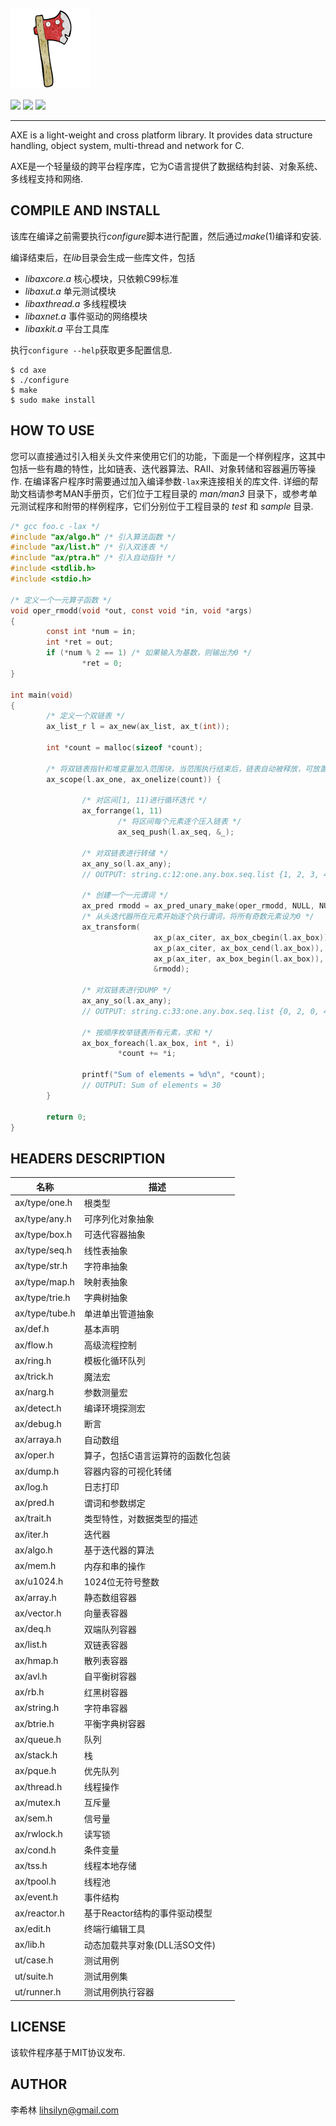 ![AXE](./logo.png)

![](https://img.shields.io/badge/build-passing-green) ![](https://img.shields.io/badge/license-MIT-red) ![](https://img.shields.io/badge/language-C-purple)

---

AXE is a light-weight and cross platform library. It provides data structure handling, object system, multi-thread and network for C.

AXE是一个轻量级的跨平台程序库，它为C语言提供了数据结构封装、对象系统、多线程支持和网络.

## COMPILE AND INSTALL

该库在编译之前需要执行*configure*脚本进行配置，然后通过*make*(1)编译和安装.

编译结束后，在*lib*目录会生成一些库文件，包括

* *libaxcore.a* 核心模块，只依赖C99标准
* *libaxut.a* 单元测试模块
* *libaxthread.a* 多线程模块
* *libaxnet.a* 事件驱动的网络模块
* *libaxkit.a* 平台工具库

执行`configure --help`获取更多配置信息.

```
$ cd axe
$ ./configure
$ make
$ sudo make install
```

## HOW TO USE

您可以直接通过引入相关头文件来使用它们的功能，下面是一个样例程序，这其中包括一些有趣的特性，比如链表、迭代器算法、RAII、对象转储和容器遍历等操作. 在编译客户程序时需要通过加入编译参数`-lax`来连接相关的库文件. 详细的帮助文档请参考MAN手册页，它们位于工程目录的 *man/man3* 目录下，或参考单元测试程序和附带的样例程序，它们分别位于工程目录的 *test* 和 *sample* 目录. 

```c
/* gcc foo.c -lax */
#include "ax/algo.h" /* 引入算法函数 */
#include "ax/list.h" /* 引入双连表 */
#include "ax/ptra.h" /* 引入自动指针 */
#include <stdlib.h>
#include <stdio.h>

/* 定义一个一元算子函数 */
void oper_rmodd(void *out, const void *in, void *args)
{
        const int *num = in;
        int *ret = out;
        if (*num % 2 == 1) /* 如果输入为基数，则输出为0 */
                *ret = 0;
}

int main(void)
{
        /* 定义一个双链表 */
        ax_list_r l = ax_new(ax_list, ax_t(int));

        int *count = malloc(sizeof *count);

        /* 将双链表指针和堆变量加入范围块，当范围执行结束后，链表自动被释放，可放置多个指针 */
        ax_scope(l.ax_one, ax_onelize(count)) {

                /* 对区间[1, 11)进行循环迭代 */
                ax_forrange(1, 11)
                        /* 将区间每个元素逐个压入链表 */
                        ax_seq_push(l.ax_seq, &_);

                /* 对双链表进行转储 */
                ax_any_so(l.ax_any);
                // OUTPUT: string.c:12:one.any.box.seq.list {1, 2, 3, 4, 5, 6, 7, 8, 9, 10}

                /* 创建一个一元谓词 */
                ax_pred rmodd = ax_pred_unary_make(oper_rmodd, NULL, NULL);
                /* 从头迭代器所在元素开始逐个执行谓词，将所有奇数元素设为0 */
                ax_transform(
                                ax_p(ax_citer, ax_box_cbegin(l.ax_box)),
                                ax_p(ax_citer, ax_box_cend(l.ax_box)),
                                ax_p(ax_iter, ax_box_begin(l.ax_box)),
                                &rmodd);

                /* 对双链表进行DUMP */
                ax_any_so(l.ax_any);
                // OUTPUT: string.c:33:one.any.box.seq.list {0, 2, 0, 4, 0, 6, 0, 8, 0, 10}

                /* 按顺序枚举链表所有元素，求和 */
                ax_box_foreach(l.ax_box, int *, i)
                        *count += *i;

                printf("Sum of elements = %d\n", *count);
                // OUTPUT: Sum of elements = 30
        }

        return 0;
}
```

## HEADERS DESCRIPTION

| 名称           | 描述 |
|---             |---   |
| ax/type/one.h  | 根类型 |
| ax/type/any.h  | 可序列化对象抽象 |
| ax/type/box.h  | 可迭代容器抽象 |
| ax/type/seq.h  | 线性表抽象 |
| ax/type/str.h  | 字符串抽象 |
| ax/type/map.h  | 映射表抽象 |
| ax/type/trie.h | 字典树抽象 |
| ax/type/tube.h | 单进单出管道抽象 |
| ax/def.h       | 基本声明 |
| ax/flow.h      | 高级流程控制 |
| ax/ring.h      | 模板化循环队列 |
| ax/trick.h     | 魔法宏 |
| ax/narg.h      | 参数测量宏 |
| ax/detect.h    | 编译环境探测宏 |
| ax/debug.h     | 断言 |
| ax/arraya.h    | 自动数组 |
| ax/oper.h      | 算子，包括C语言运算符的函数化包装 |
| ax/dump.h      | 容器内容的可视化转储 |
| ax/log.h       | 日志打印 |
| ax/pred.h      | 谓词和参数绑定 |
| ax/trait.h     | 类型特性，对数据类型的描述 |
| ax/iter.h      | 迭代器 |
| ax/algo.h      | 基于迭代器的算法 |
| ax/mem.h       | 内存和串的操作 |
| ax/u1024.h     | 1024位无符号整数 |
| ax/array.h     | 静态数组容器 |
| ax/vector.h    | 向量表容器 |
| ax/deq.h       | 双端队列容器 |
| ax/list.h      | 双链表容器 |
| ax/hmap.h      | 散列表容器 |
| ax/avl.h       | 自平衡树容器 |
| ax/rb.h        | 红黑树容器 |
| ax/string.h    | 字符串容器 |
| ax/btrie.h     | 平衡字典树容器 |
| ax/queue.h     | 队列 |
| ax/stack.h     | 栈 |
| ax/pque.h      | 优先队列 |
| ax/thread.h    | 线程操作 |
| ax/mutex.h     | 互斥量 |
| ax/sem.h       | 信号量 |
| ax/rwlock.h    | 读写锁 |
| ax/cond.h      | 条件变量 |
| ax/tss.h       | 线程本地存储 |
| ax/tpool.h     | 线程池 |
| ax/event.h     | 事件结构 |
| ax/reactor.h   | 基于Reactor结构的事件驱动模型 |
| ax/edit.h      | 终端行编辑工具 |
| ax/lib.h       | 动态加载共享对象(DLL活SO文件) |
| ut/case.h      | 测试用例 |
| ut/suite.h     | 测试用例集 |
| ut/runner.h    | 测试用例执行容器 |

## LICENSE

该软件程序基于MIT协议发布.

## AUTHOR

李希林 <lihsilyn@gmail.com>

